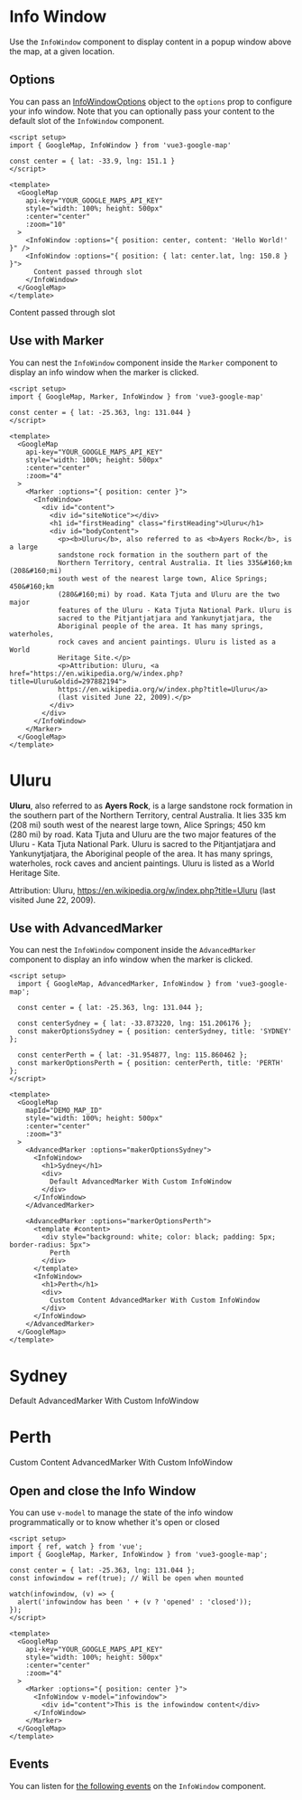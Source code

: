 <script setup>
import { GoogleMap, AdvancedMarker, Marker, InfoWindow } from '@lib'
import { apiPromise } from '@docs/shared'
</script>

# Info Window

Use the `InfoWindow` component to display content in a popup window above the map, at a given location.

## Options

You can pass an [InfoWindowOptions](https://developers.google.com/maps/documentation/javascript/reference#InfoWindowOptions) object to the `options` prop to configure your info window. Note that you can optionally pass your content to the default slot of the `InfoWindow` component.

```vue
<script setup>
import { GoogleMap, InfoWindow } from 'vue3-google-map'

const center = { lat: -33.9, lng: 151.1 }
</script>

<template>
  <GoogleMap
    api-key="YOUR_GOOGLE_MAPS_API_KEY"
    style="width: 100%; height: 500px"
    :center="center"
    :zoom="10"
  >
    <InfoWindow :options="{ position: center, content: 'Hello World!' }" />
    <InfoWindow :options="{ position: { lat: center.lat, lng: 150.8 } }">
      Content passed through slot
    </InfoWindow>
  </GoogleMap>
</template>
```

<ClientOnly>
  <GoogleMap
    :api-promise="apiPromise"
    style="width: 100%; height: 500px"
    :center="{ lat: -33.9, lng: 151.1 }"
    :zoom="10"
  >
    <InfoWindow :options="{ position: { lat: -33.9, lng: 151.1 }, content: 'Hello World!' }" />
    <InfoWindow :options="{ position: { lat: -33.9, lng: 150.8 } }">
    Content passed through slot
    </InfoWindow>
  </GoogleMap>
</ClientOnly>

## Use with Marker

You can nest the `InfoWindow` component inside the `Marker` component to display an info window when the marker is clicked.

```vue
<script setup>
import { GoogleMap, Marker, InfoWindow } from 'vue3-google-map'

const center = { lat: -25.363, lng: 131.044 }
</script>

<template>
  <GoogleMap
    api-key="YOUR_GOOGLE_MAPS_API_KEY"
    style="width: 100%; height: 500px"
    :center="center"
    :zoom="4"
  >
    <Marker :options="{ position: center }">
      <InfoWindow>
        <div id="content">
          <div id="siteNotice"></div>
          <h1 id="firstHeading" class="firstHeading">Uluru</h1>
          <div id="bodyContent">
            <p><b>Uluru</b>, also referred to as <b>Ayers Rock</b>, is a large
            sandstone rock formation in the southern part of the
            Northern Territory, central Australia. It lies 335&#160;km (208&#160;mi)
            south west of the nearest large town, Alice Springs; 450&#160;km
            (280&#160;mi) by road. Kata Tjuta and Uluru are the two major
            features of the Uluru - Kata Tjuta National Park. Uluru is
            sacred to the Pitjantjatjara and Yankunytjatjara, the
            Aboriginal people of the area. It has many springs, waterholes,
            rock caves and ancient paintings. Uluru is listed as a World
            Heritage Site.</p>
            <p>Attribution: Uluru, <a href="https://en.wikipedia.org/w/index.php?title=Uluru&oldid=297882194">
            https://en.wikipedia.org/w/index.php?title=Uluru</a>
            (last visited June 22, 2009).</p>
          </div>
        </div>
      </InfoWindow>
    </Marker>
  </GoogleMap>
</template>
```

<ClientOnly>
  <GoogleMap
    :api-promise="apiPromise"
    style="width: 100%; height: 500px"
    :center="{ lat: -25.363, lng: 131.044 }"
    :zoom="4"
  >
    <Marker :options="{ position: { lat: -25.363, lng: 131.044 } }">
      <InfoWindow>
        <div id="content">
          <div id="siteNotice"></div>
          <h1 id="firstHeading" class="firstHeading">Uluru</h1>
          <div id="bodyContent">
            <p><b>Uluru</b>, also referred to as <b>Ayers Rock</b>, is a large
            sandstone rock formation in the southern part of the
            Northern Territory, central Australia. It lies 335&#160;km (208&#160;mi)
            south west of the nearest large town, Alice Springs; 450&#160;km
            (280&#160;mi) by road. Kata Tjuta and Uluru are the two major
            features of the Uluru - Kata Tjuta National Park. Uluru is
            sacred to the Pitjantjatjara and Yankunytjatjara, the
            Aboriginal people of the area. It has many springs, waterholes,
            rock caves and ancient paintings. Uluru is listed as a World
            Heritage Site.</p>
            <p>Attribution: Uluru, <a href="https://en.wikipedia.org/w/index.php?title=Uluru&oldid=297882194">
            https://en.wikipedia.org/w/index.php?title=Uluru</a>
            (last visited June 22, 2009).</p>
          </div>
        </div>
      </InfoWindow>
    </Marker>
  </GoogleMap>
</ClientOnly>

## Use with AdvancedMarker

You can nest the `InfoWindow` component inside the `AdvancedMarker` component to display an info window when the marker is clicked.

```vue
<script setup>
  import { GoogleMap, AdvancedMarker, InfoWindow } from 'vue3-google-map';

  const center = { lat: -25.363, lng: 131.044 };

  const centerSydney = { lat: -33.873220, lng: 151.206176 };
  const makerOptionsSydney = { position: centerSydney, title: 'SYDNEY' };

  const centerPerth = { lat: -31.954877, lng: 115.860462 };
  const markerOptionsPerth = { position: centerPerth, title: 'PERTH' };
</script>

<template>
  <GoogleMap
    mapId="DEMO_MAP_ID"
    style="width: 100%; height: 500px"
    :center="center"
    :zoom="3"
  >
    <AdvancedMarker :options="makerOptionsSydney">
      <InfoWindow>
        <h1>Sydney</h1>
        <div>
          Default AdvancedMarker With Custom InfoWindow
        </div>
      </InfoWindow>
    </AdvancedMarker>

    <AdvancedMarker :options="markerOptionsPerth">
      <template #content>
        <div style="background: white; color: black; padding: 5px; border-radius: 5px">
          Perth
        </div>
      </template>
      <InfoWindow>
        <h1>Perth</h1>
        <div>
          Custom Content AdvancedMarker With Custom InfoWindow
        </div>
      </InfoWindow>
    </AdvancedMarker>
  </GoogleMap>
</template>
```

<ClientOnly>
  <GoogleMap
    :api-promise="apiPromise"
    mapId="DEMO_MAP_ID"
    style="width: 100%; height: 500px"
    :center="{ lat: -25.363, lng: 131.044 }"
    :zoom="3"
  >
    <AdvancedMarker :options="{ position: { lat: -33.873220, lng: 151.206176 }, title: 'SYDNEY' }">
      <InfoWindow>
        <h1>Sydney</h1>
        <div>
          Default AdvancedMarker With Custom InfoWindow
        </div>
      </InfoWindow>
    </AdvancedMarker>
    <AdvancedMarker :options="{ position: { lat: -31.954877, lng: 115.860462 }, title: 'PERTH' }">
      <template #content>
        <div style="background: white; color: black; padding: 5px; border-radius: 5px">
          Perth
        </div>
      </template>
      <InfoWindow>
        <h1>Perth</h1>
        <div>
          Custom Content AdvancedMarker With Custom InfoWindow
        </div>
      </InfoWindow>
    </AdvancedMarker>
  </GoogleMap>
</ClientOnly>

## Open and close the Info Window

You can use `v-model` to manage the state of the info window programmatically or to know whether it's open or closed

```vue
<script setup>
import { ref, watch } from 'vue';
import { GoogleMap, Marker, InfoWindow } from 'vue3-google-map';

const center = { lat: -25.363, lng: 131.044 };
const infowindow = ref(true); // Will be open when mounted

watch(infowindow, (v) => {
  alert('infowindow has been ' + (v ? 'opened' : 'closed'));
});
</script>

<template>
  <GoogleMap
    api-key="YOUR_GOOGLE_MAPS_API_KEY"
    style="width: 100%; height: 500px"
    :center="center"
    :zoom="4"
  >
    <Marker :options="{ position: center }">
      <InfoWindow v-model="infowindow">
        <div id="content">This is the infowindow content</div>
      </InfoWindow>
    </Marker>
  </GoogleMap>
</template>
```

## Events

You can listen for [the following events](https://developers.google.com/maps/documentation/javascript/reference/info-window#InfoWindow-Events) on the `InfoWindow` component.

<style scoped>
:deep(.mapdiv) {
  color: #3c3c43;
}
</style>
